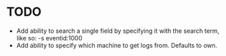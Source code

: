 # TODO

* Add ability to search a single field by specifying it with the search term, like so: -s eventid:1000
* Add ability to specify which machine to get logs from. Defaults to own.
